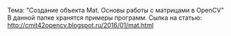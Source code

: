 Тема: "Создание объекта Mat. Основы работы с матрицами в OpenCV"
В данной папке хранятся примеры программ.
Сылка на статью: http://cmit42opencv.blogspot.ru/2016/01/mat.html